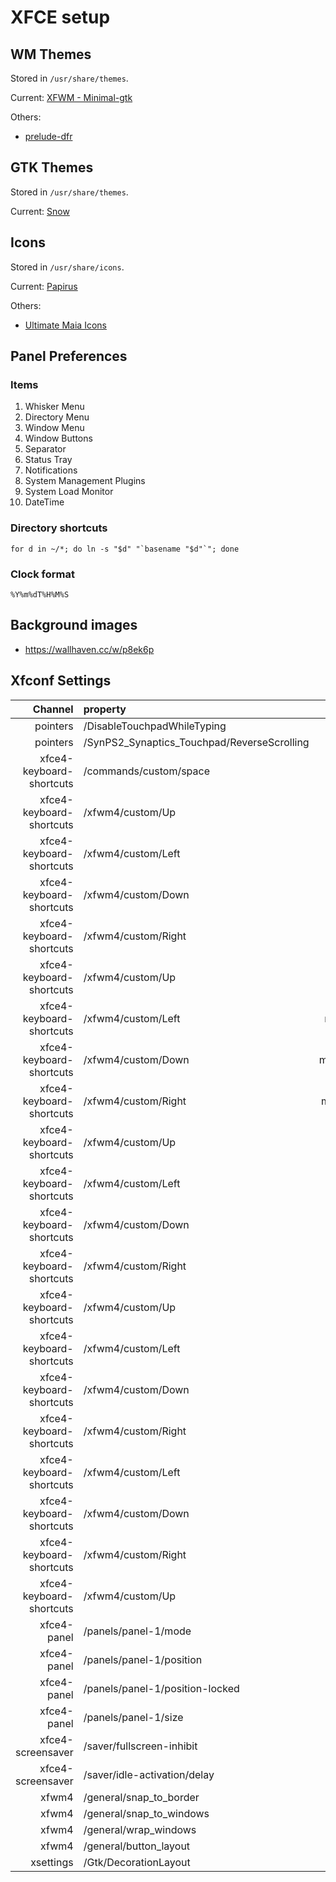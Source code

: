 
# XFCE setup

## WM Themes

Stored in `/usr/share/themes`.

Current: [XFWM - Minimal-gtk](https://www.xfce-look.org/p/1016504)

Others:
- [prelude-dfr](https://www.xfce-look.org/p/1016457/)

## GTK Themes

Stored in `/usr/share/themes`.

Current: [Snow](https://www.xfce-look.org/p/1214421/)

## Icons

Stored in `/usr/share/icons`.

Current: [Papirus](https://www.xfce-look.org/s/XFCE/p/1166289)

Others:
- [Ultimate Maia Icons](https://www.xfce-look.org/s/XFCE/p/1218961)

## Panel Preferences

### Items

1. Whisker Menu
2. Directory Menu
3. Window Menu
4. Window Buttons
5. Separator
6. Status Tray
7. Notifications
8. System Management Plugins
9. System Load Monitor
10. DateTime


### Directory shortcuts

```
for d in ~/*; do ln -s "$d" "`basename "$d"`"; done
```

### Clock format

`%Y%m%dT%H%M%S`


## Background images

- https://wallhaven.cc/w/p8ek6p

## Xfconf Settings

| Channel | property | value |
|--------:|:---------|:-----:|
| pointers | /DisableTouchpadWhileTyping | True |
| pointers | /SynPS2_Synaptics_Touchpad/ReverseScrolling | True |
| xfce4-keyboard-shortcuts | /commands/custom/<Super>space | xfce4-popup-whiskermenu |
| xfce4-keyboard-shortcuts | /xfwm4/custom/<Primary><Alt>Up | up_workspace_key |
| xfce4-keyboard-shortcuts | /xfwm4/custom/<Primary><Alt>Left | left_workspace_key |
| xfce4-keyboard-shortcuts | /xfwm4/custom/<Primary><Alt>Down | down_workspace_key |
| xfce4-keyboard-shortcuts | /xfwm4/custom/<Primary><Alt>Right | right_workspace_key |
| xfce4-keyboard-shortcuts | /xfwm4/custom/<Primary><Alt><Super>Up | move_window_up_workspace_key |
| xfce4-keyboard-shortcuts | /xfwm4/custom/<Primary><Alt><Super>Left | move_window_left_workspace_key |
| xfce4-keyboard-shortcuts | /xfwm4/custom/<Primary><Alt><Super>Down | move_window_down_workspace_key |
| xfce4-keyboard-shortcuts | /xfwm4/custom/<Primary><Alt><Super>Right | move_window_right_workspace_key |
| xfce4-keyboard-shortcuts | /xfwm4/custom/<Primary><Shift><Alt>Up | move_window_up_key |
| xfce4-keyboard-shortcuts | /xfwm4/custom/<Primary><Shift><Alt>Left | move_window_left_key |
| xfce4-keyboard-shortcuts | /xfwm4/custom/<Primary><Shift><Alt>Down | move_window_down_key |
| xfce4-keyboard-shortcuts | /xfwm4/custom/<Primary><Shift><Alt>Right | move_window_right_key |
| xfce4-keyboard-shortcuts | /xfwm4/custom/<Primary><Super>Up | tile_up_right_key |
| xfce4-keyboard-shortcuts | /xfwm4/custom/<Primary><Super>Left | tile_up_left_key |
| xfce4-keyboard-shortcuts | /xfwm4/custom/<Primary><Super>Down | tile_down_left_key |
| xfce4-keyboard-shortcuts | /xfwm4/custom/<Primary><Super>Right | tile_down_right_key |
| xfce4-keyboard-shortcuts | /xfwm4/custom/<Super>Left | tile_left_key |
| xfce4-keyboard-shortcuts | /xfwm4/custom/<Super>Down | tile_down_key |
| xfce4-keyboard-shortcuts | /xfwm4/custom/<Super>Right | tile_right_key |
| xfce4-keyboard-shortcuts | /xfwm4/custom/<Super>Up | maximize_window_key |
| xfce4-panel | /panels/panel-1/mode | 0 |
| xfce4-panel | /panels/panel-1/position | p=11;x=0;y=0 |
| xfce4-panel | /panels/panel-1/position-locked | True |
| xfce4-panel | /panels/panel-1/size | 24 |
| xfce4-screensaver | /saver/fullscreen-inhibit | True |
| xfce4-screensaver | /saver/idle-activation/delay | 10 |
| xfwm4 | /general/snap_to_border | True |
| xfwm4 | /general/snap_to_windows | True |
| xfwm4 | /general/wrap_windows | False |
| xfwm4 | /general/button_layout | CHMO| |
| xsettings | /Gtk/DecorationLayout | close,minimize,maximize,menu: |

